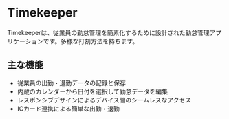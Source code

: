 # Timekeeper

Timekeeperは、従業員の勤怠管理を簡素化するために設計された勤怠管理アプリケーションです。多様な打刻方法を持ちます。

## 主な機能

- 従業員の出勤・退勤データの記録と保存
- 内蔵のカレンダーから日付を選択して勤怠データを編集
- レスポンシブデザインによるデバイス間のシームレスなアクセス
- ICカード連携による簡単な出勤・退勤
